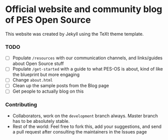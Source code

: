 # Official website and community blog of PES Open Source

This website was created by Jekyll using the TeXt theme template.

### TODO
- [ ] Populate `/resources` with our communication channels, and links/guides about Open Source stuff
- [ ] Populate `/get-started` with a guide to what PES-OS is about, kind of like the blueprint but more engaging
- [ ] Change `about.html`
- [ ] Clean up the sample posts from the Blog page
- [ ] Get people to actually blog on this

### Contributing
- Collaborators, work on the `development` branch always. Master branch has to be absolutely stable.
- Rest of the world: Feel free to fork this, add your suggestions, and send a pull request after consulting the maintainers in the Issues page
